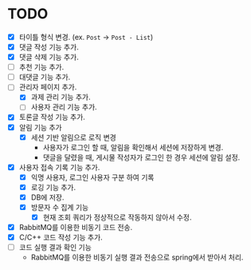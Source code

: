 # TODO

- [X] 타이틀 형식 변경. (ex. `Post` -> `Post - List`)
- [X] 댓글 작성 기능 추가.
- [X] 댓글 삭제 기능 추가.
- [ ] 추천 기능 추가.
- [ ] 대댓글 기능 추가.
- [ ] 관리자 페이지 추가.
  - [X] 과제 관리 기능 추가.
  - [ ] 사용자 관리 기능 추가.
- [X] 토론글 작성 기능 추가.
- [X] 알림 기능 추가
  - [X] 세션 기반 알림으로 로직 변경
    - 사용자가 로그인 할 때, 알림을 확인해서 세션에 저장하게 변경. 
    - 댓글을 달렸을 때, 게시물 작성자가 로그인 한 경우 세션에 알림 설정.
- [X] 사용자 접속 기록 기능 추가.
  - [X] 익명 사용자, 로그인 사용자 구분 하여 기록
  - [X] 로깅 기능 추가.
  - [X] DB에 저장.
  - [X] 방문자 수 집계 기능
    - [X] 현재 조회 쿼리가 정상적으로 작동하지 않아서 수정.
- [X] RabbitMQ를 이용한 비동기 코드 전송.
- [X] C/C++ 코드 작성 기능 추가.
- [ ] 코드 실행 결과 확인 기능
  - RabbitMQ를 이용한 비동기 실행 결과 전송으로 spring에서 받아서 처리.